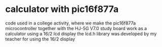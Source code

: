# calculator with pic16f877a

code used in a college activity, where we make the pic16f877a microcontroller together with the HJ-5G V7.0 study board work as a calculator using a 16/2 lcd display
the lcd.h library was developed by my teacher for using the 16/2 display
